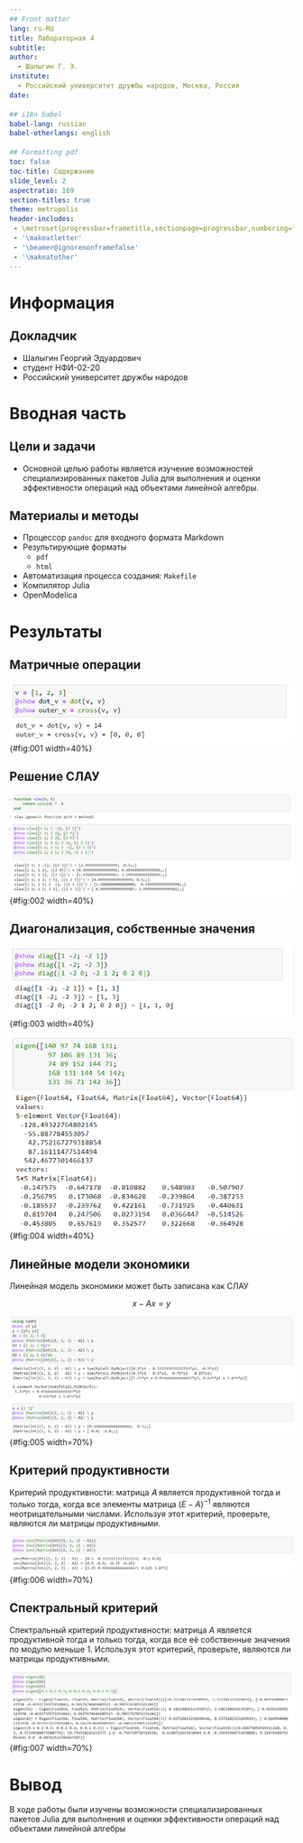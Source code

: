 ```yaml
---
## Front matter
lang: ru-RU
title: Лабораторная 4
subtitle: 
author:
  - Шалыгин Г. Э.
institute:
  - Российский университет дружбы народов, Москва, Россия
date:

## i18n babel
babel-lang: russian
babel-otherlangs: english

## Formatting pdf
toc: false
toc-title: Содержание
slide_level: 2
aspectratio: 169
section-titles: true
theme: metropolis
header-includes:
 - \metroset{progressbar=frametitle,sectionpage=progressbar,numbering=fraction}
 - '\makeatletter'
 - '\beamer@ignorenonframefalse'
 - '\makeatother'
---
```


# Информация

## Докладчик

  * Шалыгин Георгий Эдуардович
  * студент НФИ-02-20
  * Российский университет дружбы народов

# Вводная часть

## Цели и задачи

- Основной целью работы является изучение возможностей специализированных пакетов Julia для выполнения и оценки эффективности операций над объектами линейной алгебры.


## Материалы и методы

- Процессор `pandoc` для входного формата Markdown
- Результирующие форматы
  - `pdf`
  - `html`
- Автоматизация процесса создания: `Makefile`
- Компилятор Julia
- OpenModelica

# Результаты

## Матричные операции

![](image\17.PNG){#fig:001 width=40%}



## Решение СЛАУ

![СЛАУ](image\18.PNG){#fig:002 width=40%}

## Диагонализация, собственные значения

![](image\20.PNG){#fig:003 width=40%}

![](image\22.PNG){#fig:004 width=40%}

## Линейные модели экономики

Линейная модель экономики может быть записана как СЛАУ 

$$x - Ax = y$$

![Проверка продуктивности](image\23.PNG){#fig:005 width=70%}

## Критерий продуктивности

Критерий продуктивности: матрица 𝐴 является продуктивной тогда и только тогда, когда все элементы матрица $(E-A)^{-1}$ являются неотрицательными числами. Используя этот критерий, проверьте, являются ли матрицы продуктивными.

![Проверка с помощью критерия](image\24.PNG){#fig:006 width=70%}

## Спектральный критерий

Спектральный критерий продуктивности: матрица $A$ является продуктивной тогда и только тогда, когда все её собственные значения по модулю меньше 1. Используя этот критерий, проверьте, являются ли матрицы продуктивными.

![Спектральный критерий](image\25.PNG){#fig:007 width=70%}



# Вывод

В ходе работы были  изучены возможности специализированных пакетов Julia для выполнения и оценки эффективности операций над объектами линейной алгебры
